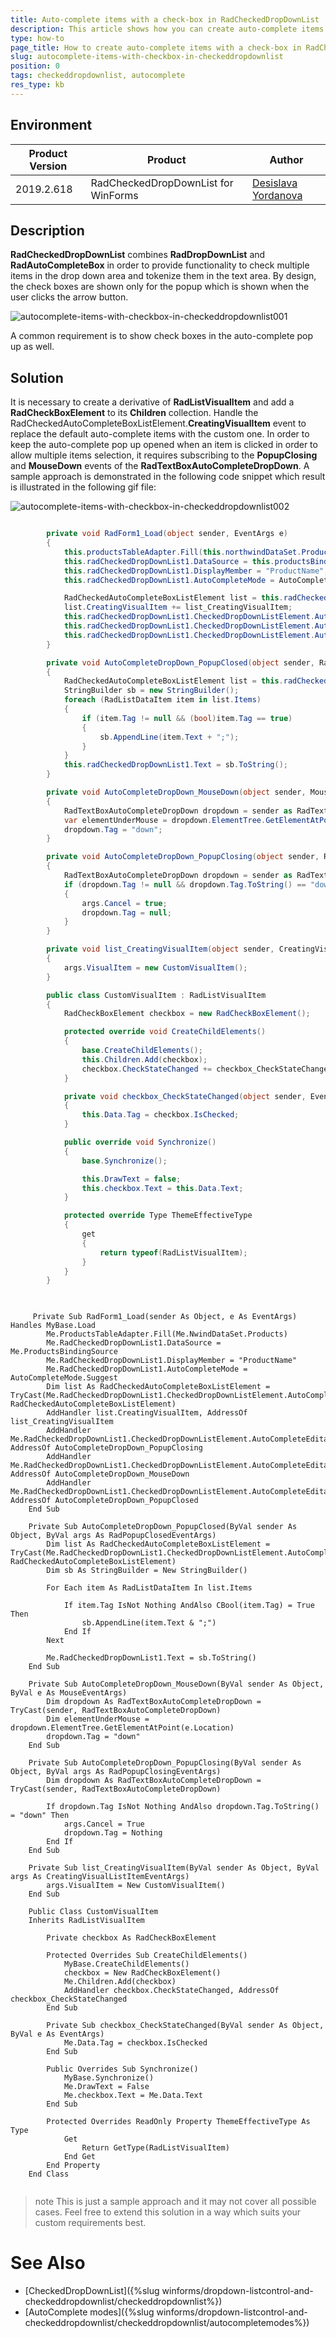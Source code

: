 ```yaml
---
title: Auto-complete items with a check-box in RadCheckedDropDownList
description: This article shows how you can create auto-complete items with a check-box in RadCheckedDropDownList.
type: how-to
page_title: How to create auto-complete items with a check-box in RadCheckedDropDownList
slug: autocomplete-items-with-checkbox-in-checkeddropdownlist
position: 0
tags: checkeddropdownlist, autocomplete
res_type: kb
---
```


## Environment
 
|Product Version|Product|Author|
|----|----|----|
|2019.2.618|RadCheckedDropDownList for WinForms|[Desislava Yordanova](https://www.telerik.com/blogs/author/desislava-yordanova)|
 

## Description

**RadCheckedDropDownList** combines **RadDropDownList** and **RadAutoCompleteBox** in order to provide functionality to check multiple items in the drop down area and tokenize them in the text area. By design, the check boxes are shown only for the popup which is shown when the user clicks the arrow button.

![autocomplete-items-with-checkbox-in-checkeddropdownlist001](images/autocomplete-items-with-checkbox-in-checkeddropdownlist001.gif)

A common requirement is to show check boxes in the auto-complete pop up as well.

## Solution 

It is necessary to create a derivative of **RadListVisualItem** and add a **RadCheckBoxElement** to its **Children** collection. Handle the RadCheckedAutoCompleteBoxListElement.**CreatingVisualItem** event to replace the default auto-complete items with the custom one. In order to keep the auto-complete pop up opened when an item is clicked in order to allow multiple items selection, it requires subscribing to the **PopupClosing** and **MouseDown** events of the **RadTextBoxAutoCompleteDropDown**. A sample approach is demonstrated in the following code snippet which result is illustrated in the following gif file:

![autocomplete-items-with-checkbox-in-checkeddropdownlist002](images/autocomplete-items-with-checkbox-in-checkeddropdownlist002.gif)


````C#

        private void RadForm1_Load(object sender, EventArgs e)
        {
            this.productsTableAdapter.Fill(this.northwindDataSet.Products);
            this.radCheckedDropDownList1.DataSource = this.productsBindingSource;
            this.radCheckedDropDownList1.DisplayMember = "ProductName";
            this.radCheckedDropDownList1.AutoCompleteMode = AutoCompleteMode.Suggest;

            RadCheckedAutoCompleteBoxListElement list = this.radCheckedDropDownList1.CheckedDropDownListElement.AutoCompleteEditableAreaElement.AutoCompleteTextBox.ListElement as RadCheckedAutoCompleteBoxListElement;
            list.CreatingVisualItem += list_CreatingVisualItem;
            this.radCheckedDropDownList1.CheckedDropDownListElement.AutoCompleteEditableAreaElement.AutoCompleteTextBox.AutoCompleteDropDown.PopupClosing += AutoCompleteDropDown_PopupClosing;
            this.radCheckedDropDownList1.CheckedDropDownListElement.AutoCompleteEditableAreaElement.AutoCompleteTextBox.AutoCompleteDropDown.MouseDown += AutoCompleteDropDown_MouseDown;
            this.radCheckedDropDownList1.CheckedDropDownListElement.AutoCompleteEditableAreaElement.AutoCompleteTextBox.AutoCompleteDropDown.PopupClosed += AutoCompleteDropDown_PopupClosed;
        }

        private void AutoCompleteDropDown_PopupClosed(object sender, RadPopupClosedEventArgs args)
        {
            RadCheckedAutoCompleteBoxListElement list = this.radCheckedDropDownList1.CheckedDropDownListElement.AutoCompleteEditableAreaElement.AutoCompleteTextBox.ListElement as RadCheckedAutoCompleteBoxListElement;
            StringBuilder sb = new StringBuilder();
            foreach (RadListDataItem item in list.Items)
            {
                if (item.Tag != null && (bool)item.Tag == true)
                {
                    sb.AppendLine(item.Text + ";");
                }
            }
            this.radCheckedDropDownList1.Text = sb.ToString();
        }

        private void AutoCompleteDropDown_MouseDown(object sender, MouseEventArgs e)
        {
            RadTextBoxAutoCompleteDropDown dropdown = sender as RadTextBoxAutoCompleteDropDown;
            var elementUnderMouse = dropdown.ElementTree.GetElementAtPoint(e.Location);
            dropdown.Tag = "down";
        }

        private void AutoCompleteDropDown_PopupClosing(object sender, RadPopupClosingEventArgs args)
        {
            RadTextBoxAutoCompleteDropDown dropdown = sender as RadTextBoxAutoCompleteDropDown;
            if (dropdown.Tag != null && dropdown.Tag.ToString() == "down")
            {
                args.Cancel = true;
                dropdown.Tag = null;
            }
        }

        private void list_CreatingVisualItem(object sender, CreatingVisualListItemEventArgs args)
        {
            args.VisualItem = new CustomVisualItem();
        }

        public class CustomVisualItem : RadListVisualItem
        {
            RadCheckBoxElement checkbox = new RadCheckBoxElement();

            protected override void CreateChildElements()
            {
                base.CreateChildElements();
                this.Children.Add(checkbox);
                checkbox.CheckStateChanged += checkbox_CheckStateChanged;
            }

            private void checkbox_CheckStateChanged(object sender, EventArgs e)
            {
                this.Data.Tag = checkbox.IsChecked;
            }

            public override void Synchronize()
            {
                base.Synchronize();

                this.DrawText = false;
                this.checkbox.Text = this.Data.Text;
            }

            protected override Type ThemeEffectiveType
            {
                get
                {
                    return typeof(RadListVisualItem);
                }
            }
        }                
       
````
````VB.NET
    
     Private Sub RadForm1_Load(sender As Object, e As EventArgs) Handles MyBase.Load
        Me.ProductsTableAdapter.Fill(Me.NwindDataSet.Products)
        Me.RadCheckedDropDownList1.DataSource = Me.ProductsBindingSource
        Me.RadCheckedDropDownList1.DisplayMember = "ProductName"
        Me.RadCheckedDropDownList1.AutoCompleteMode = AutoCompleteMode.Suggest
        Dim list As RadCheckedAutoCompleteBoxListElement = TryCast(Me.RadCheckedDropDownList1.CheckedDropDownListElement.AutoCompleteEditableAreaElement.AutoCompleteTextBox.ListElement, RadCheckedAutoCompleteBoxListElement)
        AddHandler list.CreatingVisualItem, AddressOf list_CreatingVisualItem
        AddHandler Me.RadCheckedDropDownList1.CheckedDropDownListElement.AutoCompleteEditableAreaElement.AutoCompleteTextBox.AutoCompleteDropDown.PopupClosing, AddressOf AutoCompleteDropDown_PopupClosing
        AddHandler Me.RadCheckedDropDownList1.CheckedDropDownListElement.AutoCompleteEditableAreaElement.AutoCompleteTextBox.AutoCompleteDropDown.MouseDown, AddressOf AutoCompleteDropDown_MouseDown
        AddHandler Me.RadCheckedDropDownList1.CheckedDropDownListElement.AutoCompleteEditableAreaElement.AutoCompleteTextBox.AutoCompleteDropDown.PopupClosed, AddressOf AutoCompleteDropDown_PopupClosed
    End Sub

    Private Sub AutoCompleteDropDown_PopupClosed(ByVal sender As Object, ByVal args As RadPopupClosedEventArgs)
        Dim list As RadCheckedAutoCompleteBoxListElement = TryCast(Me.RadCheckedDropDownList1.CheckedDropDownListElement.AutoCompleteEditableAreaElement.AutoCompleteTextBox.ListElement, RadCheckedAutoCompleteBoxListElement)
        Dim sb As StringBuilder = New StringBuilder()

        For Each item As RadListDataItem In list.Items

            If item.Tag IsNot Nothing AndAlso CBool(item.Tag) = True Then
                sb.AppendLine(item.Text & ";")
            End If
        Next

        Me.RadCheckedDropDownList1.Text = sb.ToString()
    End Sub

    Private Sub AutoCompleteDropDown_MouseDown(ByVal sender As Object, ByVal e As MouseEventArgs)
        Dim dropdown As RadTextBoxAutoCompleteDropDown = TryCast(sender, RadTextBoxAutoCompleteDropDown)
        Dim elementUnderMouse = dropdown.ElementTree.GetElementAtPoint(e.Location)
        dropdown.Tag = "down"
    End Sub

    Private Sub AutoCompleteDropDown_PopupClosing(ByVal sender As Object, ByVal args As RadPopupClosingEventArgs)
        Dim dropdown As RadTextBoxAutoCompleteDropDown = TryCast(sender, RadTextBoxAutoCompleteDropDown)

        If dropdown.Tag IsNot Nothing AndAlso dropdown.Tag.ToString() = "down" Then
            args.Cancel = True
            dropdown.Tag = Nothing
        End If
    End Sub

    Private Sub list_CreatingVisualItem(ByVal sender As Object, ByVal args As CreatingVisualListItemEventArgs)
        args.VisualItem = New CustomVisualItem()
    End Sub

    Public Class CustomVisualItem
    Inherits RadListVisualItem

        Private checkbox As RadCheckBoxElement

        Protected Overrides Sub CreateChildElements()
            MyBase.CreateChildElements()
            checkbox = New RadCheckBoxElement()
            Me.Children.Add(checkbox)
            AddHandler checkbox.CheckStateChanged, AddressOf checkbox_CheckStateChanged
        End Sub

        Private Sub checkbox_CheckStateChanged(ByVal sender As Object, ByVal e As EventArgs)
            Me.Data.Tag = checkbox.IsChecked
        End Sub

        Public Overrides Sub Synchronize()
            MyBase.Synchronize()
            Me.DrawText = False
            Me.checkbox.Text = Me.Data.Text
        End Sub

        Protected Overrides ReadOnly Property ThemeEffectiveType As Type
            Get
                Return GetType(RadListVisualItem)
            End Get
        End Property
    End Class     
    
````

>note This is just a sample approach and it may not cover all possible cases. Feel free to extend this solution in a way which suits your custom requirements best.


# See Also

 * [CheckedDropDownList]({%slug winforms/dropdown-listcontrol-and-checkeddropdownlist/checkeddropdownlist%})
 * [AutoComplete modes]({%slug winforms/dropdown-listcontrol-and-checkeddropdownlist/checkeddropdownlist/autocompletemodes%}) 





    
   
  
    
 
